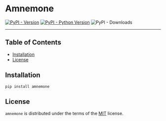 # Amnemone

[![PyPI - Version](https://img.shields.io/pypi/v/amnemone.svg)](https://pypi.org/project/amnemone)
[![PyPI - Python Version](https://img.shields.io/pypi/pyversions/amnemone.svg)](https://pypi.org/project/amnemone)
![PyPI - Downloads](https://img.shields.io/pypi/dm/amnemone)

-----

## Table of Contents

- [Installation](#installation)
- [License](#license)

## Installation

```console
pip install amnemone
```

## License

`amnemone` is distributed under the terms of the [MIT](https://spdx.org/licenses/MIT.html) license.
